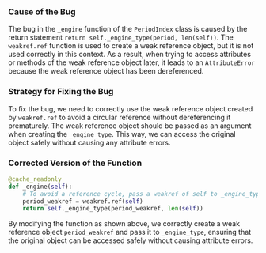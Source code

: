 ### Cause of the Bug
The bug in the `_engine` function of the `PeriodIndex` class is caused by the return statement `return self._engine_type(period, len(self))`. The `weakref.ref` function is used to create a weak reference object, but it is not used correctly in this context. As a result, when trying to access attributes or methods of the weak reference object later, it leads to an `AttributeError` because the weak reference object has been dereferenced.

### Strategy for Fixing the Bug
To fix the bug, we need to correctly use the weak reference object created by `weakref.ref` to avoid a circular reference without dereferencing it prematurely. The weak reference object should be passed as an argument when creating the `_engine_type`. This way, we can access the original object safely without causing any attribute errors.

### Corrected Version of the Function
```python
@cache_readonly
def _engine(self):
    # To avoid a reference cycle, pass a weakref of self to _engine_type.
    period_weakref = weakref.ref(self)
    return self._engine_type(period_weakref, len(self))
``` 

By modifying the function as shown above, we correctly create a weak reference object `period_weakref` and pass it to `_engine_type`, ensuring that the original object can be accessed safely without causing attribute errors.